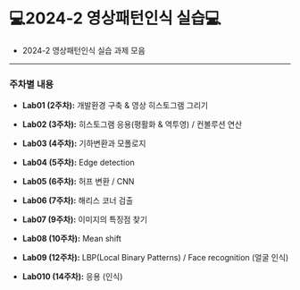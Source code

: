 # 💻2024-2 영상패턴인식 실습💻
- 2024-2 영상패턴인식 실습 과제 모음
---

### 주차별 내용

- **Lab01 (2주차):** 개발환경 구축 & 영상 히스토그램 그리기
  
- **Lab02 (3주차):** 히스토그램 응용(평활화 & 역투영) / 컨볼루션 연산
  
- **Lab03 (4주차):** 기하변환과 모폴로지
  
- **Lab04 (5주차):** Edge detection
  
- **Lab05 (6주차):** 허프 변환 / CNN
  
- **Lab06 (7주차):** 해리스 코너 검출
  
- **Lab07 (9주차):** 이미지의 특징점 찾기
  
- **Lab08 (10주차):** Mean shift
  
- **Lab09 (12주차):** LBP(Local Binary Patterns) / Face recognition (얼굴 인식)
  
- **Lab010 (14주차):** 응용 (인식)
  
